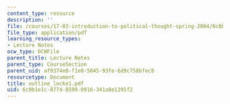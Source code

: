 ```yaml
---
content_type: resource
description: ''
file: /courses/17-03-introduction-to-political-thought-spring-2004/6c0b1e1c877485900916341a8e1391f2_outline_locke1.pdf
file_type: application/pdf
learning_resource_types:
- Lecture Notes
ocw_type: OCWFile
parent_title: Lecture Notes
parent_type: CourseSection
parent_uid: af9374e0-f1e8-5045-93fe-6d9c758bfec8
resourcetype: Document
title: outline_locke1.pdf
uid: 6c0b1e1c-8774-8590-0916-341a8e1391f2
---
```


